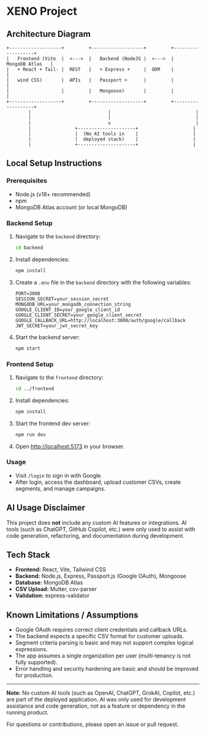 # XENO Project

## Architecture Diagram

```
+-------------------+         +-------------------+         +-------------------+
|   Frontend (Vite  |  <--->  |   Backend (NodeJS |  <--->  |   MongoDB Atlas   |
|   + React + Tail- |  REST   |   + Express +     |  ODM    |                   |
|   wind CSS)       |  APIs   |   Passport +      |         |                   |
|                   |         |   Mongoose)       |         |                   |
+-------------------+         +-------------------+         +-------------------+
        |                            |                               |
        |                            |                               |
        |                            v                               |
        |                +---------------------+                    |
        |                |  (No AI tools in    |                    |
        |                |  deployed stack)    |                    |
        |                +---------------------+                    |
```

## Local Setup Instructions

### Prerequisites
- Node.js (v18+ recommended)
- npm
- MongoDB Atlas account (or local MongoDB)

### Backend Setup
1. Navigate to the `backend` directory:
   ```sh
   cd backend
   ```
2. Install dependencies:
   ```sh
   npm install
   ```
3. Create a `.env` file in the `backend` directory with the following variables:
   ```env
   PORT=3000
   SESSION_SECRET=your_session_secret
   MONGODB_URL=your_mongodb_connection_string
   GOOGLE_CLIENT_ID=your_google_client_id
   GOOGLE_CLIENT_SECRET=your_google_client_secret
   GOOGLE_CALLBACK_URL=http://localhost:3000/auth/google/callback
   JWT_SECRET=your_jwt_secret_key
   ```
4. Start the backend server:
   ```sh
   npm start
   ```

### Frontend Setup
1. Navigate to the `frontend` directory:
   ```sh
   cd ../frontend
   ```
2. Install dependencies:
   ```sh
   npm install
   ```
3. Start the frontend dev server:
   ```sh
   npm run dev
   ```
4. Open [http://localhost:5173](http://localhost:5173) in your browser.

### Usage
- Visit `/login` to sign in with Google.
- After login, access the dashboard, upload customer CSVs, create segments, and manage campaigns.

## AI Usage Disclaimer
This project does **not** include any custom AI features or integrations. AI tools (such as ChatGPT, GitHub Copilot, etc.) were only used to assist with code generation, refactoring, and documentation during development.

## Tech Stack
- **Frontend:** React, Vite, Tailwind CSS
- **Backend:** Node.js, Express, Passport.js (Google OAuth), Mongoose
- **Database:** MongoDB Atlas
- **CSV Upload:** Multer, csv-parser
- **Validation:** express-validator

## Known Limitations / Assumptions
- Google OAuth requires correct client credentials and callback URLs.
- The backend expects a specific CSV format for customer uploads.
- Segment criteria parsing is basic and may not support complex logical expressions.
- The app assumes a single organization per user (multi-tenancy is not fully supported).
- Error handling and security hardening are basic and should be improved for production.

---

**Note:** No custom AI tools (such as OpenAI, ChatGPT, GrokAI, Copilot, etc.) are part of the deployed application. AI was only used for development assistance and code generation, not as a feature or dependency in the running product.

For questions or contributions, please open an issue or pull request.
